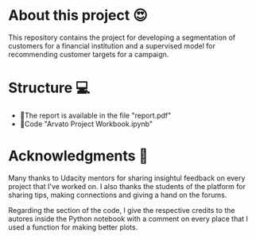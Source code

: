 # About this project 😍

This repository contains the project for developing a segmentation of customers for a financial institution and a supervised model for recommending customer targets for a campaign.



# Structure 💻

- 📄The report is available in the file "report.pdf"
- 🐍Code "Arvato Project Workbook.ipynb"


# Acknowledgments 🙌

Many thanks to Udacity mentors for sharing insightul feedback on every project that I've worked on. I also thanks the students of the platform for sharing tips, making connections and giving a hand on the forums.

Regarding the section of the code, I give the respective credits to the autores inside the Python notebook with a comment on every place that I used a function for making better plots. 